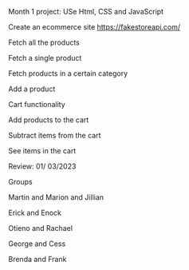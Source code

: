Month 1 project: USe Html, CSS and JavaScript 

Create an ecommerce site  https://fakestoreapi.com/  

Fetch all the products   

Fetch a single product 

Fetch products in a certain category 

Add a product  

Cart functionality 

Add products to the cart 

Subtract items from the cart 

See items in the cart  

 

Review:  01/ 03/2023  

Groups 

Martin and Marion and Jillian  

Erick and Enock 

Otieno and Rachael  

George and Cess 

Brenda and Frank  

 

 